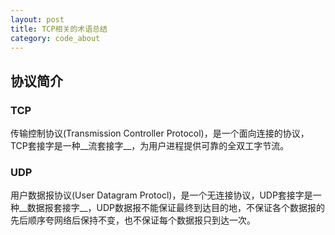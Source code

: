 ```yaml
---
layout: post
title: TCP相关的术语总结
category: code_about
---
```


## 协议简介

### TCP

传输控制协议(Transmission Controller Protocol)，是一个面向连接的协议，TCP套接字是一种__流套接字__，为用户进程提供可靠的全双工字节流。

### UDP

用户数据报协议(User Datagram Protocl)，是一个无连接协议，UDP套接字是一种__数据报套接字__，UDP数据报不能保证最终到达目的地，不保证各个数据报的先后顺序夸网络后保持不变，也不保证每个数据报只到达一次。